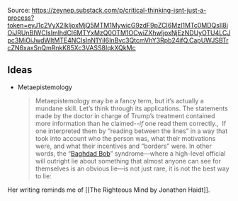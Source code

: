 Source: https://zeynep.substack.com/p/critical-thinking-isnt-just-a-process?token=eyJ1c2VyX2lkIjoxMjQ5MTM1MywicG9zdF9pZCI6MzI1MTc0MDQsIl8iOiJRUnBIWCIsImlhdCI6MTYxMzQ0OTM1OCwiZXhwIjoxNjEzNDUyOTU4LCJpc3MiOiJwdWItMTE4NCIsInN1YiI6InBvc3QtcmVhY3Rpb24ifQ.CapUWJSBTrcZN6xaxSnQmRnkK85Xc3VASS8IqkXQkMc

## Ideas
- Metaepistemology 
	>Metaepistemology may be a fancy term, but it’s actually a mundane skill. Let’s think through its applications. The statements made by the doctor in charge of Trump’s treatment contained more information than he claimed--_if_ one read them correctly.,  If one interpreted them by “reading between the lines” in a way that took into account who the person was, what their motivations were, and what their incentives and “borders” were.
	>In other words, the “[Baghdad Bob](https://www.theatlantic.com/international/archive/2013/03/baghdad-bob-and-his-ridiculous-true-predictions/274241/)” syndrome—where a high-level official will outright lie about something that almost anyone can see for themselves is an obvious lie—is not just rare, it is not the best way to lie:


Her writing reminds me of [[The Righteous Mind by Jonathon Haidt]].